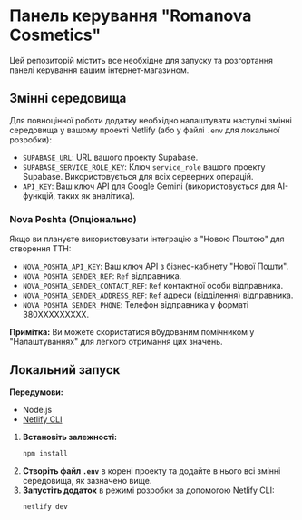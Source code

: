 # Панель керування "Romanova Cosmetics"

Цей репозиторій містить все необхідне для запуску та розгортання панелі керування вашим інтернет-магазином.

## Змінні середовища

Для повноцінної роботи додатку необхідно налаштувати наступні змінні середовища у вашому проекті Netlify (або у файлі `.env` для локальної розробки):

-   `SUPABASE_URL`: URL вашого проекту Supabase.
-   `SUPABASE_SERVICE_ROLE_KEY`: Ключ `service_role` вашого проекту Supabase. Використовується для всіх серверних операцій.
-   `API_KEY`: Ваш ключ API для Google Gemini (використовується для AI-функцій, таких як аналітика).

### Nova Poshta (Опціонально)

Якщо ви плануєте використовувати інтеграцію з "Новою Поштою" для створення ТТН:

-   `NOVA_POSHTA_API_KEY`: Ваш ключ API з бізнес-кабінету "Нової Пошти".
-   `NOVA_POSHTA_SENDER_REF`: `Ref` відправника.
-   `NOVA_POSHTA_SENDER_CONTACT_REF`: `Ref` контактної особи відправника.
-   `NOVA_POSHTA_SENDER_ADDRESS_REF`: `Ref` адреси (відділення) відправника.
-   `NOVA_POSHTA_SENDER_PHONE`: Телефон відправника у форматі 380XXXXXXXXX.

**Примітка:** Ви можете скористатися вбудованим помічником у "Налаштуваннях" для легкого отримання цих значень.


## Локальний запуск

**Передумови:**
- Node.js
- [Netlify CLI](https://docs.netlify.com/cli/get-started/)

1.  **Встановіть залежності:**
    ```bash
    npm install
    ```
2.  **Створіть файл `.env`** в корені проекту та додайте в нього всі змінні середовища, як зазначено вище.
3.  **Запустіть додаток** в режимі розробки за допомогою Netlify CLI:
    ```bash
    netlify dev
    ```